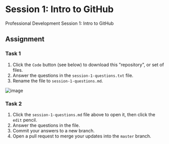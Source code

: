# Session 1: Intro to GitHub
Professional Development Session 1: Intro to GitHub

## Assignment

### Task 1
1. Click the `Code` button (see below) to download this "repository", or set of files.
2. Answer the questions in the `session-1-questions.txt` file.
3. Rename the file to `session-1-questions.md`.

![image](https://user-images.githubusercontent.com/2359538/93855504-3b0c6100-fc7d-11ea-91ef-0859caf7fcb9.png)

### Task 2
1. Click the `session-1-questions.md` file above to open it, then click the `edit` pencil. 
2. Answer the questions in the file.
3. Commit your answers to a new branch.
4. Open a pull request to merge your updates into the `master` branch.
